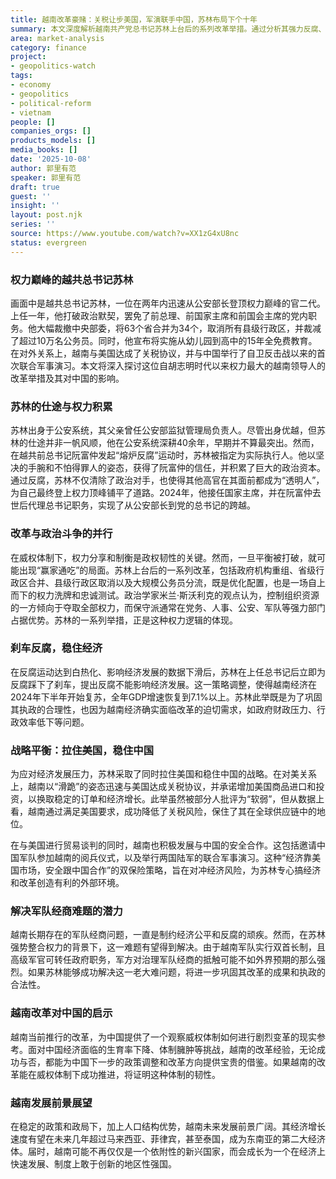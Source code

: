 ```yaml
---
title: 越南改革豪赌：关税让步美国，军演联手中国，苏林布局下个十年
summary: 本文深度解析越南共产党总书记苏林上台后的系列改革举措。通过分析其强力反腐、政府机构重组、以及在对美贸易和对华安全合作中的微妙平衡，探讨其如何整合权力、稳定政局，并为越南经济发展奠定基础，为中国提供威权体制改革的现实参考。
area: market-analysis
category: finance
project:
- geopolitics-watch
tags:
- economy
- geopolitics
- political-reform
- vietnam
people: []
companies_orgs: []
products_models: []
media_books: []
date: '2025-10-08'
author: 郭里有范
speaker: 郭里有范
draft: true
guest: ''
insight: ''
layout: post.njk
series: ''
source: https://www.youtube.com/watch?v=XX1zG4xU8nc
status: evergreen
---
```

### 权力巅峰的越共总书记苏林

画面中是越共总书记苏林，一位在两年内迅速从公安部长登顶权力巅峰的官二代。上任一年，他打破政治默契，罢免了前总理、前国家主席和前国会主席的党内职务。他大幅裁撤中央部委，将63个省合并为34个，取消所有县级行政区，并裁减了超过10万名公务员。同时，他宣布将实施从幼儿园到高中的15年全免费教育。在对外关系上，越南与美国达成了关税协议，并与中国举行了自卫反击战以来的首次联合军事演习。本文将深入探讨这位自胡志明时代以来权力最大的越南领导人的改革举措及其对中国的影响。

### 苏林的仕途与权力积累

苏林出身于公安系统，其父亲曾任公安部监狱管理局负责人。尽管出身优越，但苏林的仕途并非一帆风顺，他在公安系统深耕40余年，早期并不算最突出。然而，在越共前总书记阮富仲发起“熔炉反腐”运动时，苏林被指定为实际执行人。他以坚决的手腕和不怕得罪人的姿态，获得了阮富仲的信任，并积累了巨大的政治资本。通过反腐，苏林不仅清除了政治对手，也使得其他高官在其面前都成为“透明人”，为自己最终登上权力顶峰铺平了道路。2024年，他接任国家主席，并在阮富仲去世后代理总书记职务，实现了从公安部长到党的总书记的跨越。

### 改革与政治斗争的并行

在威权体制下，权力分享和制衡是政权韧性的关键。然而，一旦平衡被打破，就可能出现“赢家通吃”的局面。苏林上台后的一系列改革，包括政府机构重组、省级行政区合并、县级行政区取消以及大规模公务员分流，既是优化配置，也是一场自上而下的权力洗牌和忠诚测试。政治学家米兰·斯沃利克的观点认为，控制组织资源的一方倾向于夺取全部权力，而保守派通常在党务、人事、公安、军队等强力部门占据优势。苏林的一系列举措，正是这种权力逻辑的体现。

### 刹车反腐，稳住经济

在反腐运动达到白热化、影响经济发展的数据下滑后，苏林在上任总书记后立即为反腐踩下了刹车，提出反腐不能影响经济发展。这一策略调整，使得越南经济在2024年下半年开始复苏，全年GDP增速恢复到7.1%以上。苏林此举既是为了巩固其执政的合理性，也因为越南经济确实面临改革的迫切需求，如政府财政压力、行政效率低下等问题。

### 战略平衡：拉住美国，稳住中国

为应对经济发展压力，苏林采取了同时拉住美国和稳住中国的战略。在对美关系上，越南以“滑跪”的姿态迅速与美国达成关税协议，并承诺增加美国商品进口和投资，以换取稳定的订单和经济增长。此举虽然被部分人批评为“软弱”，但从数据上看，越南通过满足美国要求，成功降低了关税风险，保住了其在全球供应链中的地位。

在与美国进行贸易谈判的同时，越南也积极发展与中国的安全合作。这包括邀请中国军队参加越南的阅兵仪式，以及举行两国陆军的联合军事演习。这种“经济靠美国市场，安全跟中国合作”的双保险策略，旨在对冲经济风险，为苏林专心搞经济和改革创造有利的外部环境。

### 解决军队经商难题的潜力

越南长期存在的军队经商问题，一直是制约经济公平和反腐的顽疾。然而，在苏林强势整合权力的背景下，这一难题有望得到解决。由于越南军队实行双首长制，且高级军官可转任政府职务，军方对治理军队经商的抵触可能不如外界预期的那么强烈。如果苏林能够成功解决这一老大难问题，将进一步巩固其改革的成果和执政的合法性。

### 越南改革对中国的启示

越南当前推行的改革，为中国提供了一个观察威权体制如何进行剧烈变革的现实参考。面对中国经济面临的生育率下降、体制臃肿等挑战，越南的改革经验，无论成功与否，都能为中国下一步的政策调整和改革方向提供宝贵的借鉴。如果越南的改革能在威权体制下成功推进，将证明这种体制的韧性。

### 越南发展前景展望

在稳定的政策和政局下，加上人口结构优势，越南未来发展前景广阔。其经济增长速度有望在未来几年超过马来西亚、菲律宾，甚至泰国，成为东南亚的第二大经济体。届时，越南可能不再仅仅是一个依附性的新兴国家，而会成长为一个在经济上快速发展、制度上敢于创新的地区性强国。